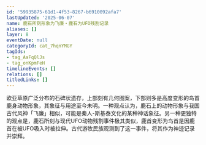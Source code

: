 ```yaml
---
id: '59935875-61d1-4f53-8267-b6910092afa7'
lastUpdated: '2025-06-07'
name: 鹿石所刻形象为飞廉・鹿石为UFO残割记录
aliases: []
layer: 8
eventDate: null
categoryId: cat_7hqnYMGY
tagIds:
- tag_AaFqQlJs
- tag_onKpmFeH
timelineEvents: []
relations: []
titledLinks: []
---
```

欧亚草原广泛分布的石碑状遗存，上部刻有几何图案，下部则多是高度变形的鸟首鹿身动物形象，其象征与用途至今未明。一种观点认为，鹿石上的动物形象与我国古代风神「飞廉」相似，可能是秦人-斯基泰文化的某种神话象征。另一种更独特的观点是，鹿石所刻与现代UFO动物残割事件极其类似，鹿首变形为鸟首是因鹿首在被UFO吸入时被拉伸。古代游牧民族观测到了这一事件，将其作为神迹记录并崇拜。
